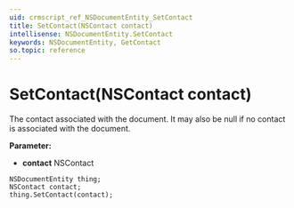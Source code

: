 ```yaml
---
uid: crmscript_ref_NSDocumentEntity_SetContact
title: SetContact(NSContact contact)
intellisense: NSDocumentEntity.SetContact
keywords: NSDocumentEntity, GetContact
so.topic: reference
---
```


# SetContact(NSContact contact)

The contact associated with the document. It may also be null if no contact is associated with the document.

**Parameter:** 
* **contact** NSContact

```crmscript
NSDocumentEntity thing;
NSContact contact;
thing.SetContact(contact);
```

